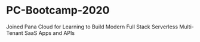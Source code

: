 # PC-Bootcamp-2020
Joined Pana Cloud for Learning to Build Modern Full Stack Serverless Multi-Tenant SaaS Apps and APIs
